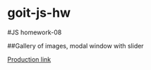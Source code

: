 # goit-js-hw

#JS homework-08

##Gallery of images, modal window with slider

[Production link](http://fls.guru/www/massqeen/hw08/)
